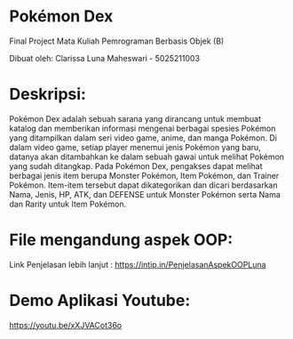 # Pokémon Dex

Final Project Mata Kuliah Pemrograman Berbasis Objek (B)

Dibuat oleh: Clarissa Luna Maheswari - 5025211003


# Deskripsi: 

Pokémon Dex adalah sebuah sarana yang dirancang untuk membuat katalog dan memberikan informasi mengenai berbagai spesies Pokémon yang ditampilkan dalam seri video game, anime, dan manga Pokémon. Di dalam video game, setiap player menemui jenis Pokémon yang baru, datanya akan ditambahkan ke dalam sebuah gawai untuk melihat Pokémon yang sudah ditangkap. Pada Pokémon Dex, pengakses dapat melihat berbagai jenis item berupa Monster Pokémon, Item Pokémon, dan Trainer Pokémon. Item-item tersebut dapat dikategorikan dan dicari berdasarkan Nama, Jenis, HP, ATK, dan DEFENSE untuk Monster Pokémon serta Nama dan Rarity untuk Item Pokémon.

# File mengandung aspek OOP:

Link Penjelasan lebih lanjut : https://intip.in/PenjelasanAspekOOPLuna

# Demo Aplikasi Youtube:

https://youtu.be/xXJVACot36o
